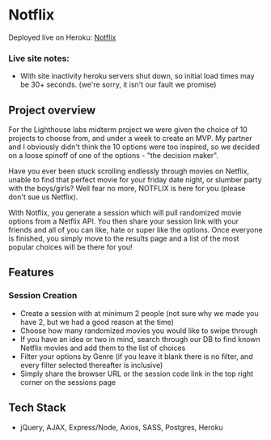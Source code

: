 # Notflix

Deployed live on Heroku: [Notflix](https://notflix-ify.herokuapp.com)

### Live site notes:
- With site inactivity heroku servers shut down, so initial load times may be 30+ seconds. (we're sorry, it isn't our fault we promise)

## Project overview

For the Lighthouse labs midterm project we were given the choice of 10 projects to choose from, and under a week to create an MVP. My partner and I obviously didn't think the 10 options were too inspired, so we decided on a loose spinoff of one of the options - "the decision maker".

Have you ever been stuck scrolling endlessly through movies on Netflix, unable to find that perfect movie for your friday date night, or slumber party with the boys/girls? Well fear no more, NOTFLIX is here for you (please don't sue us Netflix).

With Notflix, you generate a session which will pull randomized movie options from a Netflix API. You then share your session link with your friends and all of you can like, hate or super like the options. Once everyone is finished, you simply move to the results page and a list of the most popular choices will be there for you!

## Features
### Session Creation
- Create a session with at minimum 2 people (not sure why we made you have 2, but we had a good reason at the time)
- Choose how many randomized movies you would like to swipe through
- If you have an idea or two in mind, search through our DB to find known Netflix movies and add them to the list of choices
- Filter your options by Genre (if you leave it blank there is no filter, and every filter selected thereafter is inclusive)
- Simply share the browser URL or the session code link in the top right corner on the sessions page


## Tech Stack
- jQuery, AJAX, Express/Node, Axios, SASS, Postgres, Heroku
